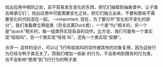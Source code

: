 找出应用中相同之处，且不容易发生变化的东西，把它们抽取到抽象类中，让子类去继承它们；
找出应用中可能需要变化之处，把它们独立出来，不要和那些不需要变化的代码混在一起。 -->important.
现在，为了要分开“变化和不变化的部分”，我们准备建立两组类（完全远离Duck类），一个是"fly"相关的，另一个
是“quack”相关的，每一组类将实现各自的动作。比方说，我们可能有一个类实现“呱呱叫”，另一个类实现“吱吱
叫”，还有一个类实现“安静”。

点评一:
这样的设计，可以让飞行和呱呱叫的动作被其他的对象复用，因为这些行为已经与鸭子类无关了。而我们增加一些新
的行为，不会影响到既有的行为类，也不会影响“使用”到飞行行为的鸭子类